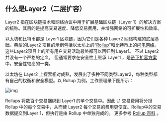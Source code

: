 ## 什么是Layer2（二层扩容）



Layer2 指在区块链技术和网络协议中用于扩展基础区块链（Layer 1）的解决方案的统称。其目的是提高交易速度、降低交易费用，并增强网络的可扩展性和效率。  



以太坊和比特币都是 Layer1 区块链，因为它们是各种 Layer2 网络构建的底层基础。典型的Layer2 项目的示例包括以太坊上的“[Rollup](https://learnblockchain.cn/tags/Rollup)”和比特币上的[闪电网络](https://learnblockchain.cn/tags/%E9%97%AA%E7%94%B5%E7%BD%91%E7%BB%9C)。这些Layer2项目上的所有用户交易活动最终都可以回归到 Layer1。 不过 Layer2 并没有一个严格的定义， 但通常要求在安全性上继承 Layer1 ，是[链下扩容方案](https://learnblockchain.cn/tags/%E6%89%A9%E5%AE%B9)中，安全性较高的一类。



以太坊在 Layer2 上探索相对成熟，发展出了多种不同类型Layer2，每种类型都有自己的权衡和安全模型。以 Rollup 为例，工作原理录下图所示：



![img](https://img.learnblockchain.cn/pics/20240617125056.png&w=1920&q=75!/scale/50)





Rollups 将数百个交易捆绑到 Layer1 的单个交易中。因此 L1 交易费用将分担 Rollup 中的每个交易中，从而使 Layer2 每个交易的费用更便宜。Rollup中的交易数据提交到Layer 1，但执行是由 Rollup 中单独完成的。 更多参考 [Rollup 百科](https://learnblockchain.cn/tags/Rollup) 。



